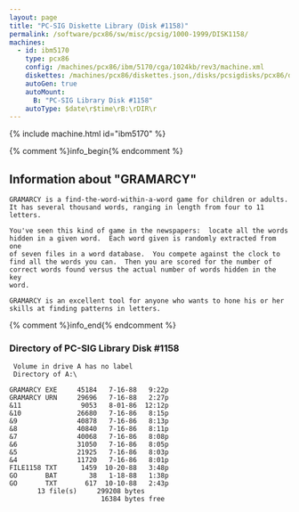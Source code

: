 ```yaml
---
layout: page
title: "PC-SIG Diskette Library (Disk #1158)"
permalink: /software/pcx86/sw/misc/pcsig/1000-1999/DISK1158/
machines:
  - id: ibm5170
    type: pcx86
    config: /machines/pcx86/ibm/5170/cga/1024kb/rev3/machine.xml
    diskettes: /machines/pcx86/diskettes.json,/disks/pcsigdisks/pcx86/diskettes.json
    autoGen: true
    autoMount:
      B: "PC-SIG Library Disk #1158"
    autoType: $date\r$time\rB:\rDIR\r
---
```


{% include machine.html id="ibm5170" %}

{% comment %}info_begin{% endcomment %}

## Information about "GRAMARCY"

    GRAMARCY is a find-the-word-within-a-word game for children or adults.
    It has several thousand words, ranging in length from four to 11
    letters.
    
    You've seen this kind of game in the newspapers:  locate all the words
    hidden in a given word.  Each word given is randomly extracted from one
    of seven files in a word database.  You compete against the clock to
    find all the words you can.  Then you are scored for the number of
    correct words found versus the actual number of words hidden in the key
    word.
    
    GRAMARCY is an excellent tool for anyone who wants to hone his or her
    skills at finding patterns in letters.
{% comment %}info_end{% endcomment %}


### Directory of PC-SIG Library Disk #1158

     Volume in drive A has no label
     Directory of A:\

    GRAMARCY EXE     45184   7-16-88   9:22p
    GRAMARCY URN     29696   7-16-88   2:27p
    &11               9053   8-01-86  12:12p
    &10              26680   7-16-86   8:15p
    &9               40878   7-16-86   8:13p
    &8               40840   7-16-86   8:11p
    &7               40068   7-16-86   8:08p
    &6               31050   7-16-86   8:05p
    &5               21925   7-16-86   8:03p
    &4               11720   7-16-86   8:01p
    FILE1158 TXT      1459  10-20-88   3:48p
    GO       BAT        38   1-18-88   1:38p
    GO       TXT       617  10-10-88   2:43p
           13 file(s)     299208 bytes
                           16384 bytes free
